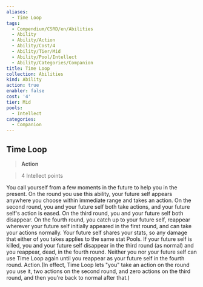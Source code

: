 ```yaml
---
aliases:
  - Time Loop
tags:
  - Compendium/CSRD/en/Abilities
  - Ability
  - Ability/Action
  - Ability/Cost/4
  - Ability/Tier/Mid
  - Ability/Pool/Intellect
  - Ability/Categories/Companion
title: Time Loop
collection: Abilities
kind: Ability
action: true
enabler: false
cost: '4'
tier: Mid
pools:
  - Intellect
categories:
  - Companion
---
```

## Time Loop    
>**Action**    
>4 Intellect points  
    
You call yourself from a few moments in the future to help you in the present. On the round you use this ability, your future self appears anywhere you choose within immediate range and takes an action. On the second round, you and your future self both take actions, and your future self's action is eased. On the third round, you and your future self both disappear. On the fourth round, you catch up to your future self, reappear wherever your future self initially appeared in the first round, and can take your actions normally. Your future self shares your stats, so any damage that either of you takes applies to the same stat Pools. If your future self is killed, you and your future self disappear in the third round (as normal) and you reappear, dead, in the fourth round. Neither you nor your future self can use Time Loop again until you reappear as your future self in the fourth round. Action.(In effect, Time Loop lets "you" take an action on the round you use it, two actions on the second round, and zero actions on the third round, and then you're back to normal after that.)